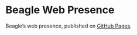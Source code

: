 # Beagle Web Presence

Beagle’s web presence, published on [GitHub Pages](https://RomanLangrehr.github.io/Beagle/branches/merged).
